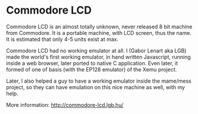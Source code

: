 # Commodore LCD

Commodore LCD is an almost totally unknown, never released 8 bit machine from
Commodore. It is a portable machine, with LCD screen, thus the name. It is
estimated that only 4-5 units exist at max.

Commodore LCD had no working emulator at all. I (Gabor Lenart aka LGB) made
the world's first working emulator, in hand written Javascript, running inside
a web browser, later ported to native C application. Even later, it formed
of one of basis (with the EP128 emulator) of the Xemu project.

Later, I also helped a guy to have a working emulator inside the mame/mess
project, so they can have emulation on this nice machine as well, with my
help.

More information: http://commodore-lcd.lgb.hu/
